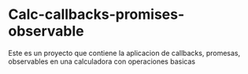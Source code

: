 # Calc-callbacks-promises-observable
Este es un proyecto que contiene la aplicacion de callbacks, promesas, observables en una calculadora con operaciones basicas
